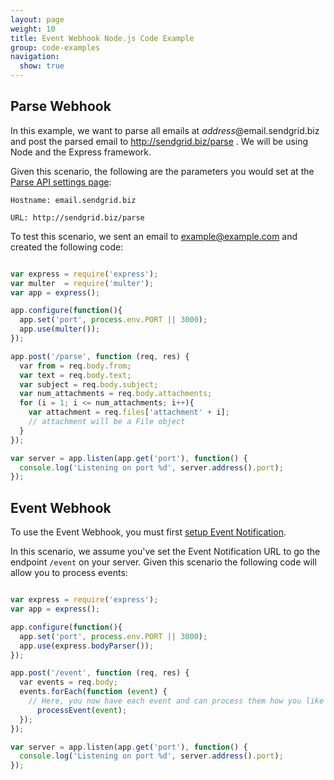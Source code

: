 ```yaml
---
layout: page
weight: 10
title: Event Webhook Node.js Code Example
group: code-examples
navigation:
  show: true
---
```


## 	Parse Webhook

In this example, we want to parse all emails at *address*@email.sendgrid.biz and post the parsed email to http://sendgrid.biz/parse . We will be using Node and the Express framework.

Given this scenario, the following are the parameters you would set at the [Parse API settings page](https://sendgrid.com/developer/reply):

```
Hostname: email.sendgrid.biz
```

```
URL: http://sendgrid.biz/parse
```

 To test this scenario, we sent an email to example@example.com and created the following code:

```javascript

var express = require('express');
var multer  = require('multer');
var app = express();

app.configure(function(){
  app.set('port', process.env.PORT || 3000);
  app.use(multer());
});

app.post('/parse', function (req, res) {
  var from = req.body.from;
  var text = req.body.text;
  var subject = req.body.subject;
  var num_attachments = req.body.attachments;
  for (i = 1; i <= num_attachments; i++){
    var attachment = req.files['attachment' + i];
    // attachment will be a File object
  }
});

var server = app.listen(app.get('port'), function() {
  console.log('Listening on port %d', server.address().port);
});
```


## 	Event Webhook

To use the Event Webhook, you must first [setup Event Notification]({{root_url}}/for-developers/tracking-events/event/#setup).

In this scenario, we assume you've set the Event Notification URL to go the endpoint `/event` on your server. Given this scenario the following code will allow you to process events:

```javascript

var express = require('express');
var app = express();

app.configure(function(){
  app.set('port', process.env.PORT || 3000);
  app.use(express.bodyParser());
});

app.post('/event', function (req, res) {
  var events = req.body;
  events.forEach(function (event) {
    // Here, you now have each event and can process them how you like
	  processEvent(event);
  });
});

var server = app.listen(app.get('port'), function() {
  console.log('Listening on port %d', server.address().port);
});
```
